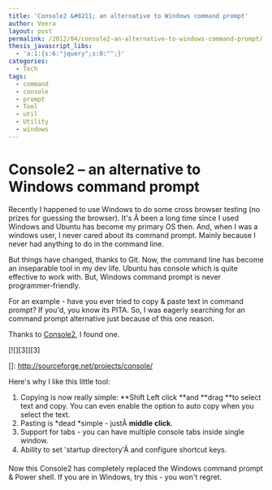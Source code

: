 ```yaml
---
title: 'Console2 &#8211; an alternative to Windows command prompt'
author: Veera
layout: post
permalink: /2012/04/console2-an-alternative-to-windows-command-prompt/
thesis_javascript_libs:
  - 'a:1:{s:6:"jquery";s:0:"";}'
categories:
  - Tech
tags:
  - command
  - console
  - prompt
  - Tool
  - util
  - Utility
  - windows
---
```

# Console2 &#8211; an alternative to Windows command prompt

Recently I happened to use Windows to do some cross browser testing (no prizes for guessing the browser). It's Â been a long time since I used Windows and Ubuntu has become my primary OS then. And, when I was a windows user, I never cared about its command prompt. Mainly because I never had anything to do in the command line.

But things have changed, thanks to Git. Now, the command line has become an inseparable tool in my dev life. Ubuntu has console which is quite effective to work with. But, Windows command prompt is never programmer-friendly.

For an example - have you ever tried to copy & paste text in command prompt? If you'd, you know its PITA. So, I was eagerly searching for an command prompt alternative just because of this one reason.

Thanks to [Console2][1], I found one.

 [1]: http://sourceforge.net/projects/console/ "Console2 - command prompt alternative"

[![][3]][3]

 []: http://sourceforge.net/projects/console/

Here's why I like this little tool:

1.  Copying is now really simple: **Shift Left click **and **drag **to select text and copy. You can even enable the option to auto copy when you select the text.
2.  Pasting is *dead *simple - justÂ **middle click**.
3.  Support for tabs - you can have multiple console tabs inside single window.
4.  Ability to set 'startup directory'Â and configure shortcut keys.

Now this Console2 has completely replaced the Windows command prompt & Power shell. If you are in Windows, try this - you won't regret.